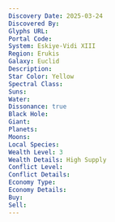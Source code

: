 ```yaml
---
Discovery Date: 2025-03-24
Discovered By:
Glyphs URL:
Portal Code:
System: Eskiye-Vidi XIII
Region: Erukis
Galaxy: Euclid
Description:
Star Color: Yellow
Spectral Class:
Suns:
Water:
Dissonance: true
Black Hole:
Giant:
Planets:
Moons:
Local Species:
Wealth Level: 3
Wealth Details: High Supply
Conflict Level:
Conflict Details:
Economy Type:
Economy Details:
Buy:
Sell:
---
```

